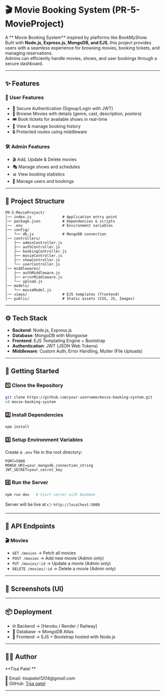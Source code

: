 # 🎬 Movie Booking System (PR-5-MovieProject)

A ** Movie Booking System** inspired by platforms like BookMyShow.  
Built with **Node.js, Express.js, MongoDB, and EJS**, this project provides users with a seamless experience for browsing movies, booking tickets, and managing reservations.  
Admins can efficiently handle movies, shows, and user bookings through a secure dashboard.

---


## ✨ Features

### 👤 User Features
- 🔑 Secure Authentication (Signup/Login with JWT)
- 🎥 Browse Movies with details (genre, cast, description, posters)
- 🎟 Book tickets for available shows in real-time
- 📅 View & manage booking history
- 🔒 Protected routes using middleware

### 🛠️ Admin Features
- 🎬 Add, Update & Delete movies
- 🎭 Manage shows and schedules
- 📊 View booking statistics
- 👥 Manage users and bookings

---

## 📂 Project Structure

```
PR-5-MovieProject/
│── index.js              # Application entry point
│── package.json          # Dependencies & scripts
│── .env                  # Environment variables
│── config/
│   └── db.js             # MongoDB connection
│── controllers/
│   ├── adminController.js
│   ├── authController.js
│   ├── bookingController.js
│   ├── movieController.js
│   ├── showController.js
│   └── userController.js
│── middlewares/
│   ├── authMiddleware.js
│   ├── errorMiddleware.js
│   └── upload.js
│── models/
│   └── movieModel.js
│── views/                # EJS templates (frontend)
│── public/               # Static assets (CSS, JS, Images)
```

---

## ⚙️ Tech Stack

- **Backend**: Node.js, Express.js  
- **Database**: MongoDB with Mongoose  
- **Frontend**: EJS Templating Engine + Bootstrap  
- **Authentication**: JWT (JSON Web Tokens)  
- **Middleware**: Custom Auth, Error Handling, Multer (File Uploads)  

---

## 🚀 Getting Started

### 1️⃣ Clone the Repository
```bash
git clone https://github.com/your-username/movie-booking-system.git
cd movie-booking-system
```

### 2️⃣ Install Dependencies
```bash
npm install
```

### 3️⃣ Setup Environment Variables
Create a `.env` file in the root directory:
```env
PORT=5000
MONGO_URI=your_mongodb_connection_string
JWT_SECRET=your_secret_key
```

### 4️⃣ Run the Server
```bash
npm run dev   # Start server with Nodemon
```
Server will be live at 👉 `http://localhost:5000`

---

## 📡 API Endpoints
 
### 🎬 Movies
- `GET /movies` → Fetch all movies  
- `POST /movies` → Add new movie (Admin only)  
- `PUT /movies/:id` → Update a movie (Admin only)  
- `DELETE /movies/:id` → Delete a movie (Admin only)  

---

## 📸 Screenshots (UI)




---

## 📦 Deployment

- 🌐 Backend → [Heroku / Render / Railway]  
- 💾 Database → MongoDB Atlas  
- 🎨 Frontend → EJS + Bootstrap hosted with Node.js  

---

## 👨‍💻 Author

**Tisa Patel **   

📧 Email: _tisapatel1204@gmail.com_   
🐙 GitHub: [Tisa patel](https://github.com/Tisapatel)

---


